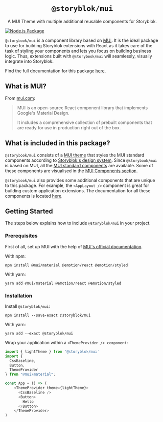 <div style="text-align:center">
  <h1 style="text-align:center">
    <code>@storyblok/mui</code>
  </h1>
  <p style="text-align:center">
    A MUI Theme with multiple additional reusable components for Storyblok.
  </p>
</div>

[![Node.js Package](https://github.com/storyblok/mui/actions/workflows/npm-publish.yml/badge.svg?branch=develop)](https://github.com/storyblok/mui/actions/workflows/npm-publish.yml)

`@storybook/mui` is a component library based on [MUI](https://mui.com/). It is the ideal package to use for building Storyblok extensions with React as it takes care of the task of styling your components and lets you focus on building business logic. Thus, extensions built with `@storybook/mui` will seamlessly, visually integrate into Storyblok.

Find the full documentation for this package [here](https://storyblok-mui.vercel.app/).

## What is MUI?

From [mui.com](https://mui.com/material-ui/getting-started/overview/):

> MUI is an open-source React component library that implements Google's Material Design.
>
> It includes a comprehensive collection of prebuilt components that are ready for use in production right out of the box.

## What is included in this package?

`@storybook/mui` consists of a [MUI theme](https://mui.com/material-ui/customization/theming/) that styles the MUI standard components according to [Storyblok's design system](https://blok.ink). Since `@storybook/mui` is based on MUI, all the [MUI standard components](https://mui.com/material-ui/getting-started/supported-components/) are available. Some of these components are visualised in the [MUI Components section](https://storyblok-mui.vercel.app/?path=/story/mui).

`@storybook/mui` also provides some additional components that are unique to this package. For example, the `<AppLayout />` component is great for building custom application extensions. The documentation for all these components is located [here](https://storyblok-mui.vercel.app/).


## Getting Started

The steps below explains how to include `@storyblok/mui` in your project.

### Prerequisites

First of all, set up MUI with the help of [MUI's official documentation](https://mui.com/).

With npm:
```shell
npm install @mui/material @emotion/react @emotion/styled
```

With yarn:
```shell
yarn add @mui/material @emotion/react @emotion/styled
```

### Installation

Install `@storyblok/mui`:

````shell
npm install --save-exact @storyblok/mui
````

With yarn:

````shell
yarn add --exact @storyblok/mui
````

Wrap your application within a `<ThemeProvider /> component`:


````typescript jsx
import { lightTheme } from '@storyblok/mui'
import {
  CssBaseline,
  Button,
  ThemeProvider
} from "@mui/material";

const App = () => (
    <ThemeProvider theme={lightTheme}>
      <CssBaseline />
      <Button>
        Hello
      </Button>
    </ThemeProvider>
)
````
